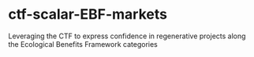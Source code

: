 # ctf-scalar-EBF-markets
Leveraging the CTF to express confidence in regenerative projects along the Ecological Benefits Framework categories
